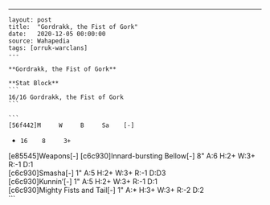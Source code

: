 ---
    layout: post
    title:  "Gordrakk, the Fist of Gork"
    date:   2020-12-05 00:00:00
    source: Wahapedia
    tags: [orruk-warclans]
    ---
    
    **Gordrakk, the Fist of Gork**
    
    **Stat Block**
    ```
    16/16 Gordrakk, the Fist of Gork
    ```
    
    ```
    [56f442]M     W     B     Sa    [-]
*     16    8     3+    
[e85545]Weapons[-]
[c6c930]Innard-bursting Bellow[-]
8"     A:6    H:2+   W:3+   R:-1   D:1   
[c6c930]Smasha[-]
1"     A:5    H:2+   W:3+   R:-1   D:D3  
[c6c930]Kunnin’[-]
1"     A:5    H:2+   W:3+   R:-1   D:1   
[c6c930]Mighty Fists and Tail[-]
1"     A:*    H:3+   W:3+   R:-2   D:2   
    ```
    
    
    